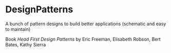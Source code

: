 # DesignPatterns
A bunch of pattern designs to build better applications (schematic and easy to maintain)

Book _Head First Design Patterns_ by Eric Freeman, Elisabeth Robson, Bert Bates, Kathy Sierra
